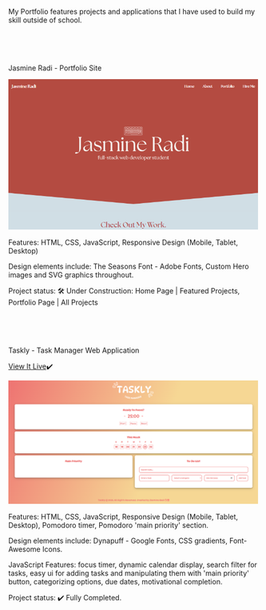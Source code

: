 My Portfolio features projects and applications that I have used to build my skill outside of school. 

<br>
<br>
<br>


Jasmine Radi - Portfolio Site

<img src="portfolio.png" width="500px" height="auto">

Features: HTML, CSS, JavaScript, Responsive Design (Mobile, Tablet, Desktop)

Design elements include: The Seasons Font - Adobe Fonts, Custom Hero images and SVG graphics throughout.

Project status: 🛠️ Under Construction: Home Page | Featured Projects, Portfolio Page | All Projects

<br>
<br>
<br>


Taskly - Task Manager Web Application

<a href="https://tasklythetaskmanager.netlify.app">View It Live</a>✔️

<img src="taskly.png" width="500px" height="auto">

Features: HTML, CSS, JavaScript, Responsive Design (Mobile, Tablet, Desktop), Pomodoro timer, Pomodoro 'main priority' section.

Design elements include: Dynapuff - Google Fonts, CSS gradients, Font-Awesome Icons.

JavaScript Features: focus timer, dynamic calendar display, search filter for tasks, easy ui for adding tasks and manipulating them with 'main priority' button, categorizing options, due dates, motivational completion.

Project status: ✔️ Fully Completed.




